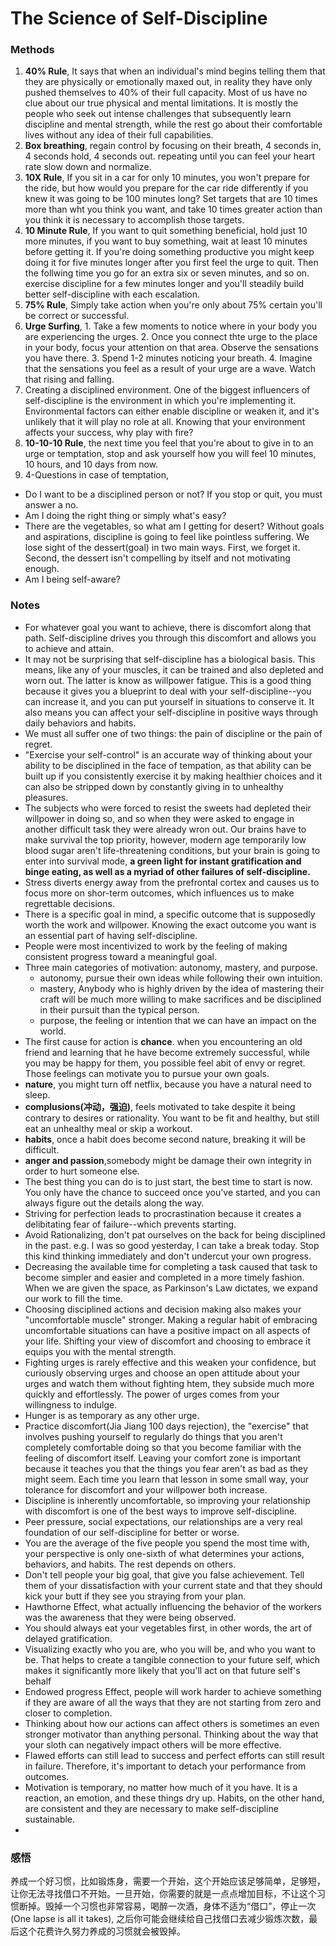 # The Science of Self-Discipline

### Methods

1. **40% Rule**, It says that when an individual's mind begins telling them that they are physically or emotionally maxed out, in reality they have only pushed themselves to 40% of their full capacity. Most of us have no clue about our true physical and mental limitations. It is mostly the people who seek out intense challenges that subsequently learn discipline and mental strength, while the rest go about their comfortable lives without any idea of their full capabilities. 
2. **Box breathing**, regain control by focusing on their breath, 4 seconds in, 4 seconds hold, 4 seconds out. repeating until you can feel your heart rate slow down and normalize.
3. **10X Rule**, If you sit in a car for only 10 minutes, you won't prepare for the ride, but how would you prepare for the car ride differently if you knew it was going to be 100 minutes long? Set targets that are 10 times more than wht you think you want, and take 10 times greater action than you think it is necessary to accomplish those targets. 
4. **10 Minute Rule**, If you want to quit something beneficial, hold just 10 more minutes, if you want to buy something, wait at least 10 minutes before getting it. If you're doing something productive you might keep doing it for five minutes longer after you first feel the urge to quit. Then the follwing time you go for an extra six or seven minutes, and so on. exercise discipline for a few minutes longer and you'll steadily build better self-discipline with each escalation. 
5. **75% Rule**, Simply take action when you're only about 75% certain you'll be correct or successful. 
6. **Urge Surfing**, 1. Take a few moments to notice where in your body you are experiencing the urges. 2. Once you connect thte urge to the place in your body, focus your attention on that area. Observe the sensations you have there. 3. Spend 1-2 minutes noticing your breath. 4. Imagine that the sensations you feel as a result of your urge are a wave. Watch that rising and falling. 
7. Creating a disciplined environment. One of the biggest influencers of self-discipline is the environment in which you're implementing it. Environmental factors can either enable discipline or weaken it, and it's unlikely that it will play no role at all. Knowing that your environment affects your success, why play with fire?
8. **10-10-10 Rule**, the next time you feel that you're about to give in to an urge or temptation, stop and ask yourself how you will feel 10 minutes, 10 hours, and 10 days from now.
9. 4-Questions in case of temptation, 
  - Do I want to be a disciplined person or not? If you stop or quit, you must answer a no. 
  - Am I doing the right thing or simply what's easy?
  - There are the vegetables, so what am I getting for desert? Without goals and aspirations, discipline is going to feel like pointless suffering. We lose sight of the dessert(goal) in two main ways. First, we forget it. Second, the dessert isn't compelling by itself and not motivating enough. 
  - Am I being self-aware?


### Notes

- For whatever goal you want to achieve, there is discomfort along that path. Self-discipline drives you through this discomfort and allows you to achieve and attain.
- It may not be surprising that self-discipline has a biological basis. This means, like any of your muscles, it can be trained and also depleted and worn out. The latter is know as willpower fatigue. This is a good thing because it gives you a blueprint to deal with your self-discipline--you can increase it, and you can put yourself in situations to conserve it. It also means you can affect your self-discipline in positive ways through daily behaviors and habits. 
- We must all suffer one of two things: the pain of discipline or the pain of regret. 
- "Exercise your self-control" is an accurate way of thinking about your ability to be disciplined in the face of tempation, as that ability can be built up if you consistently exercise it by making healthier choices and it can also be stripped down by constantly giving in to unhealthy pleasures. 
- The subjects who were forced to resist the sweets had depleted their willpower in doing so, and so when they were asked to engage in another difficult task they were already wron out. Our brains have to make survival the top priority, however, modern age temporarily low blood sugar aren't life-threatening conditions, but your brain is going to enter into survival mode, **a green light for instant gratification and binge eating, as well as a myriad of other failures of self-discipline.**
- Stress diverts energy away from the prefrontal cortex and causes us to focus more on shor-term outcomes, which influences us to make regrettable decisions. 
- There is a specific goal in mind, a specific outcome that is supposedly worth the work and willpower. Knowing the exact outcome you want is an essential part of having self-discipline. 
- People were most incentivized to work by the feeling of making consistent progress toward a meaningful goal. 
- Three main categories of motivation: autonomy, mastery, and purpose. 
  - autonomy, pursue their own ideas while following their own intuition.
  - mastery, Anybody who is highly driven by the idea of mastering their craft will be much more willing to make sacrifices and be disciplined in their pursuit than the typical person.
  - purpose, the feeling or intention that we can have an impact on the world. 
- The first cause for action is **chance**. when you encountering an old friend and learning that he have become extremely successful, while you may be happy for them, you possible feel abit of envy or regret. Those feelings can motivate you to pursue your own goals.
- **nature**, you might turn off netflix, because you have a natural need to sleep. 
- **complusions(冲动，强迫)**, feels motivated to take despite it being contrary to desires or rationality. You want to be fit and healthy, but still eat an unhealthy meal or skip a workout. 
- **habits**, once a habit does become second nature, breaking it will be difficult. 
- **anger and passion**,somebody might be damage their own integrity in order to hurt someone else. 
- The best thing you can do is to just start, the best time to start is now. You only have the chance to succeed once you've started, and you can always figure out the details along the way. 
- Striving for perfection leads to procrastination because it creates a delibitating fear of failure--which prevents starting. 
- Avoid Rationalizing, don't pat ourselves on the back for being disciplined in the past. e.g. I was so good yesterday, I can take a break today. Stop this kind thinking immediately and don't undercut your own progress. 
- Decreasing the available time for completing a task caused that task to become simpler and easier and completed in a more timely fashion. When we are given the space, as Parkinson's Law dictates, we expand our work to fill the time. 
- Choosing disciplined actions and decision making also makes your "uncomfortable muscle" stronger. Making a regular habit of embracing uncomfortable situations can have a positive impact on all aspects of your life. Shifting your view of discomfort and choosing to embrace it equips you with the mental strength. 
- Fighting urges is rarely effective and this weaken your confidence, but curiously observing urges and choose an open attitude about your urges and watch them without fighting htem, they subside much more quickly and effortlessly. The power of urges comes from your willingness to indulge. 
- Hunger is as temporary as any other urge. 
- Practice discomfort(Jia Jiang 100 days rejection), the "exercise" that involves pushing yourself to regularly do things that you aren't completely comfortable doing so that you become familiar with the feeling of discomfort itself. Leaving your comfort zone is important because it teaches you that the things you fear aren't as bad as they might seem. Each time you learn that lesson in some small way, your tolerance for discomfort and your willpower both increase.
- Discipline is inherently uncomfortable, so improving your relationship with discomfort is one of the best ways to improve self-discipline. 
- Peer pressure, social expectations, our relationships are a very real foundation of our self-discipline for better or worse. 
- You are the average of the five people you spend the most time with, your perspective is only one-sixth of what determines your actions, behaviors, and habits. The rest depends on others. 
- Don't tell people your big goal, that give you false achievement. Tell them of your dissatisfaction with your current state and that they should kick your butt if they see you straying from your plan. 
- Hawthorne Effect, what actually influencing the behavior of the workers was the awareness that they were being observed. 
- You should always eat your vegetables first, in other words, the art of delayed gratification. 
- Visualizing exactly who you are, who you will be, and who you want to be. That helps to create a tangible connection to your future self, which makes it significantly more likely that you'll act on that future self's behalf
- Endowed progress Effect, people will work harder to achieve something if they are aware of all the ways that they are not starting from zero and closer to completion. 
- Thinking about how our actions can affect others is sometimes an even stronger motivator than anything personal. Thinking about the way that your sloth can negatively impact others will be more effective. 
- Flawed efforts can still lead to success and perfect efforts can still result in failure. Therefore, it's important to detach your performance from outcomes. 
- Motivation is temporary, no matter how much of it you have. It is a reaction, an emotion, and these things dry up. Habits, on the other hand, are consistent and they are necessary to make self-discipline sustainable. 
- 

### 感悟

养成一个好习惯，比如锻炼身，需要一个开始，这个开始应该足够简单，足够短，让你无法寻找借口不开始。一旦开始，你需要的就是一点点增加目标，不让这个习惯断掉。毁掉一个习惯也非常容易，喝醉一次酒，身体不适为“借口”，停止一次(One lapse is all it takes), 之后你可能会继续给自己找借口去减少锻炼次数，最后这个花费许久努力养成的习惯就会被毁掉。
 
